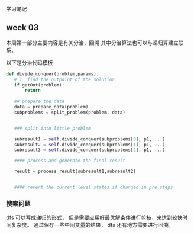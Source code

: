 学习笔记
## week 03
 本周第一部分主要内容是有关分治，回溯
 其中分治算法也可以与递归算建立联系。

 以下是分治代码模板

 ```python
 def divide_conquer(problem,params):
    # 1  find the outpoint of the solution
    if getOut(problem):
        return
    
    ## prepare the data
    data = prepare_data(problem) 
    subproblems = split_problem(problem, data)


    ### split into little problem

    subresult1 = self.divide_conquer(subproblems[0], p1, ...) 
    subresult2 = self.divide_conquer(subproblems[1], p1, ...) 
    subresult3 = self.divide_conquer(subproblems[2], p1, ...) 

    #### process and generate the final result

    result = process_result(subresult1,subresult2)


    #### revert the current level states if changed in pre steps


 ```



### 搜索问题

dfs 可以写成递归的形式，
但是需要应用好最优解条件进行剪枝，来达到较快时间复杂度。
通过保存一些中间变量的结果，
dfs 还有地方需要进行回溯。
 